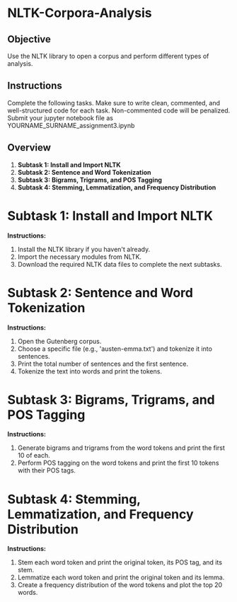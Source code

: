 # NLTK-Corpora-Analysis

## Objective

Use the NLTK library to open a corpus and perform different types of analysis.

## Instructions

Complete the following tasks. Make sure to write clean, commented, and well-structured code for each task. Non-commented code will be penalized. Submit your jupyter notebook file as YOURNAME_SURNAME_assignment3.ipynb

## Overview

1. **Subtask 1: Install and Import NLTK**
2. **Subtask 2: Sentence and Word Tokenization**
3. **Subtask 3: Bigrams, Trigrams, and POS Tagging**
4. **Subtask 4: Stemming, Lemmatization, and Frequency Distribution**


# Subtask 1: Install and Import NLTK
**Instructions:**
1. Install the NLTK library if you haven't already.
2. Import the necessary modules from NLTK.
3. Download the required NLTK data files to complete the next subtasks.


# Subtask 2: Sentence and Word Tokenization
**Instructions:**
1. Open the Gutenberg corpus.
2. Choose a specific file (e.g., 'austen-emma.txt') and tokenize it into sentences.
3. Print the total number of sentences and the first sentence.
4. Tokenize the text into words and print the tokens.


# Subtask 3: Bigrams, Trigrams, and POS Tagging
**Instructions:**
1. Generate bigrams and trigrams from the word tokens and print the first 10 of each.
2. Perform POS tagging on the word tokens and print the first 10 tokens with their POS tags.


# Subtask 4: Stemming, Lemmatization, and Frequency Distribution
**Instructions:**
1. Stem each word token and print the original token, its POS tag, and its stem.
2. Lemmatize each word token and print the original token and its lemma.
3. Create a frequency distribution of the word tokens and plot the top 20 words.
